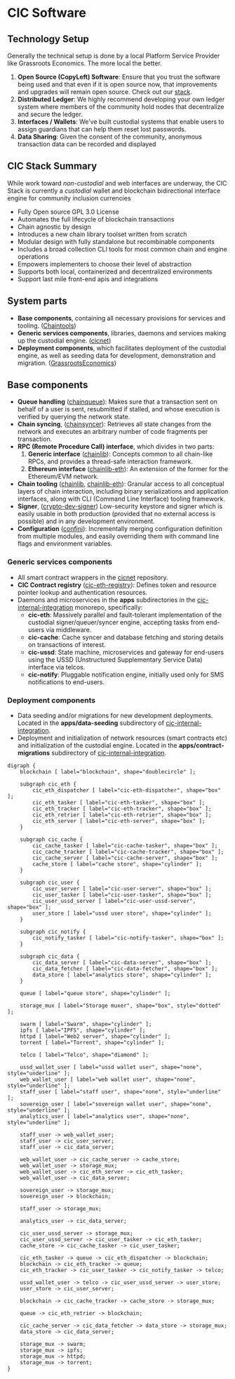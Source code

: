 # CIC Software

## Technology Setup

Generally the technical setup is done by a local Platform Service Provider like Grassroots Economics. The more local the better.

1. **Open Source (CopyLeft) Software**: Ensure that you trust the software being used and that even if it is open source now, that improvements and upgrades will remain open source. Check out our [stack](/software/).
1. **Distributed Ledger**: We highly recommend developing your own ledger system where members of the community hold nodes that decentralize and secure the ledger.
1. **Interfaces / Wallets**: We’ve built custodial systems that enable users to assign guardians that can help them reset lost passwords.
1. **Data Sharing**: Given the consent of the community, anonymous transaction data can be recorded and displayed


## CIC Stack Summary

While work toward *non-custodial* and web interfaces are underway, the CIC Stack is currently a *custodial* wallet and blockchain bidirectional interface engine for community inclusion currencies

- Fully Open source GPL 3.0 License
- Automates the full lifecycle of blockchain transactions
- Chain agnostic by design
- Introduces a new chain library toolset written from scratch
- Modular design with fully standalone but recombinable components
- Includes a broad collection CLI tools for most common chain and engine operations
- Empowers implementers to choose their level of abstraction
- Supports both local, containerized and decentralized environments
- Support last mile front-end apis and integrations

## System parts

- **Base components**, containing all necessary provisions for services and tooling. ([Chaintools](https://gitlab.com/chaintool))
- **Generic services components**, libraries, daemons and services making up the custodial engine. ([cicnet](https://gitlab.com/chaintool))
- **Deployment components**, which facilitates deployment of the custodial engine, as well as seeding data for development, demonstration and migration. ([GrassrootsEconomics](https://gitlab.com/grassrootseconomics/))


## Base components

- **Queue handling** ([chainqueue](https://gitlab.com/chaintool/chainqueue)): Makes sure that a transaction sent on behalf of a user is sent, resubmitted if stalled, and whose execution is verified by querying the network state.
- **Chain syncing**, ([chainsyncer](https://gitlab.com/chaintool/chainsyncer)): Retrieves all state changes from the network and executes an arbitrary number of code fragments per transaction.
- **RPC (Remote Procedure Call) interface**, which divides in two parts:
	1. **Generic interface** ([chainlib](https://gitlab.com/chaintool/chainlib)): Concepts common to all chain-like RPCs, and provides a thread-safe interaction framework.
	1. **Ethereum interface** ([chainlib-eth](https://gitlab.com/chaintool/chainlib-eth)): An extension of the former for the Ethereum/EVM network.
- **Chain tooling** ([chainlib](https://gitlab.com/chaintool/chainlib), [chainlib-eth](https://gitlab.com/chaintool/chainlib-eth)): Granular access to all conceptual layers of chain interaction, including binary serializations and application interfaces, along with CLI (Command Line Interface) tooling framework.
- **Signer**, ([crypto-dev-signer](https://gitlab.com/chaintool/crypto-dev-signer)) Low-security keystore and signer which is easily usable in both production (provided that no external access is possible) and in any development environment.
- **Configuration** ([confini](https://gitlab.com/nolash/python-confini)): Incrementally merging configuration definition from multiple modules, and easily overriding them with command line flags and environment variables.


### Generic services components

- All smart contract wrappers in the [cicnet](https://gitlab.com/cicnet) repository.
- **CIC Contract registry** ([cic-eth-registry](https://gitlab.com/grassrootseconomics/cic-eth-registry)): Defines token and resource pointer lookup and authentication resources.
- Daemons and microservices in the **apps** subdirectories in the [cic-internal-integration](https://gitlab.com/grassrootseconomics/cic-internal-integration) monorepo, specifically:
	* **cic-eth**: Massively parallel and fault-tolerant implementation of the custodial signer/queuer/syncer engine, accepting tasks from end-users via middleware.
	* **cic-cache**: Cache syncer and database fetching and storing details on transactions of interest.
	* **cic-ussd**: State machine, microservices and gateway for end-users using the USSD (Unstructured Supplementary Service Data) interface via telcos.
	* **cic-notify**: Pluggable notification engine, initially used only for SMS notifications to end-users.

### Deployment components

- Data seeding and/or migrations for new development deployments. Located in the **apps/data-seeding** subdirectory of [cic-internal-integration](https://gitlab.com/grassrootseconomics/cic-internal-integration).
- Deployment and initialization of network resources (smart contracts etc) and initialization of the custodial engine. Located in the **apps/contract-migrations** subdirectory of [cic-internal-integration](https://gitlab.com/grassrootseconomics/cic-internal-integration).


```graphviz dot stack.svg
digraph {
	blockchain [ label="blockchain", shape="doublecircle" ];

	subgraph cic_eth {
		cic_eth_dispatcher [ label="cic-eth-dispatcher", shape="box" ];
		cic_eth_tasker [ label="cic-eth-tasker", shape="box" ];
		cic_eth_tracker [ label="cic-eth-tracker", shape="box" ];
		cic_eth_retrier [ label="cic-eth-retrier", shape="box" ];
		cic_eth_server [ label="cic-eth-server", shape="box" ];
	}

	subgraph cic_cache {
		cic_cache_tasker [ label="cic-cache-tasker", shape="box" ];
		cic_cache_tracker [ label="cic-cache-tracker", shape="box" ];
		cic_cache_server [ label="cic-cache-server", shape="box" ];
		cache_store [ label="cache store", shape="cylinder" ];
	}

	subgraph cic_user {
		cic_user_server [ label="cic-user-server", shape="box" ];
		cic_user_tasker [ label="cic-user-tasker", shape="box" ];
		cic_user_ussd_server [ label="cic-user-ussd-server", shape="box" ];
		user_store [ label="ussd user store", shape="cylinder" ];
	}

	subgraph cic_notify {
		cic_notify_tasker [ label="cic-notify-tasker", shape="box" ];
	}

	subgraph cic_data {
		cic_data_server [ label="cic-data-server", shape="box" ];
		cic_data_fetcher [ label="cic-data-fetcher", shape="box" ];
		data_store [ label="analytics store", shape="cylinder" ];
	}

	queue [ label="queue store", shape="cylinder" ];

	storage_mux [ label="Storage muxer", shape="box", style="dotted" ];

	swarm [ label="Swarm", shape="cylinder" ];
	ipfs [ label="IPFS", shape="cylinder" ];
	httpd [ label="Web2 server", shape="cylinder" ];
	torrent [ label="Torrent", shape="cylinder" ];

	telco [ label="Telco", shape="diamond" ];

	ussd_wallet_user [ label="ussd wallet user", shape="none", style="underline" ];
	web_wallet_user [ label="web wallet user", shape="none", style="underline" ];
	staff_user [ label="staff user", shape="none", style="underline" ];
	sovereign_user [ label="sovereign wallet user", shape="none", style="underline" ];
	analytics_user [ label="analytics user", shape="none", style="underline" ];

	staff_user -> web_wallet_user;
	staff_user -> cic_user_server;
	staff_user -> cic_data_server;

	web_wallet_user -> cic_cache_server -> cache_store;
	web_wallet_user -> storage_mux;
	web_wallet_user -> cic_eth_server -> cic_eth_tasker;
	web_wallet_user -> cic_data_server;

	sovereign_user -> storage_mux;
	sovereign_user -> blockchain;

	staff_user -> storage_mux;

	analytics_user -> cic_data_server;

	cic_user_ussd_server -> storage_mux;
	cic_user_ussd_server -> cic_user_tasker -> cic_eth_tasker;
	cache_store -> cic_cache_tasker -> cic_user_tasker;

	cic_eth_tasker -> queue -> cic_eth_dispatcher -> blockchain;
	blockchain -> cic_eth_tracker -> queue;
	cic_eth_tracker -> cic_user_tasker -> cic_notify_tasker -> telco;

	ussd_wallet_user -> telco -> cic_user_ussd_server -> user_store;
	user_store -> cic_user_server;

	blockchain -> cic_cache_tracker -> cache_store -> storage_mux;

	queue -> cic_eth_retrier -> blockchain;

	cic_cache_server -> cic_data_fetcher -> data_store -> storage_mux;
	data_store -> cic_data_server;

	storage_mux -> swarm;
	storage_mux -> ipfs;
	storage_mux -> httpd;
	storage_mux -> torrent;
}
```
